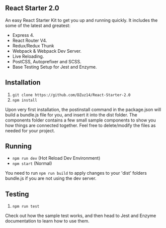 
## React Starter 2.0 ##
An easy React Starter Kit to get you up and running quickly. It includes the some of the latest and greatest:

 - Express 4.
 - React Router V4.
 - Redux/Redux Thunk
 - Webpack & Webpack Dev Server.
 - Live Reloading.
 - PostCSS, Autoprefixer and SCSS.
 - Base Testing Setup for Jest and Enzyme.

## Installation ##

 1. `git clone https://github.com/DZuz14/React-Starter-2.0`
 2. `npm install`

 Upon very first installation, the postinstall command in the package.json will build a bundle.js file for you,
 and insert it into the dist folder. The components folder contains a few small sample components to show you
 how things are connected together. Feel free to delete/modify the files as needed for your project.

## Running ##

- `npm run dev` (Hot Reload Dev Environment)
- `npm start` (Normal)

You need to run `npm run build` to apply changes to your 'dist' folders bundle.js if you are not
using the dev server.

## Testing ##

1. `npm run test`

Check out how the sample test works, and then head to Jest and Enzyme documentation to learn how to use them.
